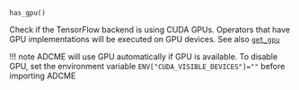 ```
has_gpu()
```

Check if the TensorFlow backend is using CUDA GPUs. Operators that have GPU implementations will be executed on GPU devices.  See also [`get_gpu`](@ref)

!!! note
    ADCME will use GPU automatically if GPU is available. To disable GPU, set the environment variable `ENV["CUDA_VISIBLE_DEVICES"]=""` before importing ADCME

